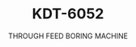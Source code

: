 ---
templateKey: product-item
description: 'THROUGH FEED BORING MACHINE

  Model: KDT-6052

  With belt feeding

  Quick drill bit changing adaptors

  One operator using

  Two operators using

  Prismatic guiding'
image: /img/kdt-6052.jpg
parameters:
- description: [Main Frame, Strong frame, 3200 Kg, Prismatic guides]
  image: /img/kdt-6052_param_1.jpg
  title: Main Frame
- description: [Control Unit, 'Touchscreen control unit, very user friendly', Error
      diagnostic, Possibility to enter number of panels to be processed.]
  image: /img/kdt-6052_param_2.jpg
  title: Control Unit
- description: [Vertical Boring Units, with digital readers by magnetic strip, The
      tolerance is 0.1 mm]
  image: /img/kdt-6052_param_3.jpg
  title: Vertical Boring Units
- description: [Vertical Boring Units, It is made by hardened cast aluminium., Locking
      system is pneumatic - mecanic.]
  image: /img/kdt-6052_param_4.jpg
  title: Vertical Boring Units
- description: [Vertical blocks and horizontal block are moved on prismatic guide.,
    It is very sensetive., Locking sysytem is pneumatic - mecanic.]
  image: /img/kdt-6052_param_5.jpg
  title: Vertical blocks and horizontal block are moved on prismatic guide.
- description: [Feeding is done by double belts., It is more sensetive for narrow
      pieces.]
  image: /img/kdt-6052_param_6.jpg
  title: Feeding is done by double belts.
- description: [Strong back-stops]
  image: /img/kdt-6052_param_7.jpg
  title: Strong back-stops
- description: ['PLC Brand: LG']
  image: /img/kdt-6052_param_8.jpg
  title: 'PLC Brand: LG'
- description: ['Minimum piece length: 220 mm']
  image: /img/kdt-6052_param_9.jpg
  title: 'Minimum piece length: 220 mm'
subtitle: THROUGH FEED BORING MACHINE
title: KDT-6052
---